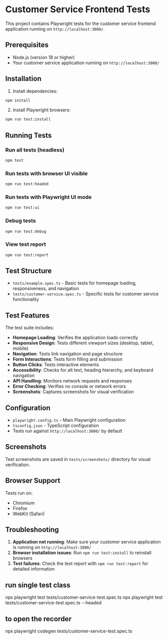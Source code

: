 # Customer Service Frontend Tests

This project contains Playwright tests for the customer service frontend application running on `http://localhost:3000/`.

## Prerequisites

- Node.js (version 18 or higher)
- Your customer service application running on `http://localhost:3000/`

## Installation

1. Install dependencies:
```bash
npm install
```

2. Install Playwright browsers:
```bash
npm run test:install
```

## Running Tests

### Run all tests (headless)
```bash
npm test
```

### Run tests with browser UI visible
```bash
npm run test:headed
```

### Run tests with Playwright UI mode
```bash
npm run test:ui
```

### Debug tests
```bash
npm run test:debug
```

### View test report
```bash
npm run test:report
```

## Test Structure

- `tests/example.spec.ts` - Basic tests for homepage loading, responsiveness, and navigation
- `tests/customer-service.spec.ts` - Specific tests for customer service functionality

## Test Features

The test suite includes:

- **Homepage Loading**: Verifies the application loads correctly
- **Responsive Design**: Tests different viewport sizes (desktop, tablet, mobile)
- **Navigation**: Tests link navigation and page structure
- **Form Interactions**: Tests form filling and submission
- **Button Clicks**: Tests interactive elements
- **Accessibility**: Checks for alt text, heading hierarchy, and keyboard navigation
- **API Handling**: Monitors network requests and responses
- **Error Checking**: Verifies no console or network errors
- **Screenshots**: Captures screenshots for visual verification

## Configuration

- `playwright.config.ts` - Main Playwright configuration
- `tsconfig.json` - TypeScript configuration
- Tests run against `http://localhost:3000/` by default

## Screenshots

Test screenshots are saved in `tests/screenshots/` directory for visual verification.

## Browser Support

Tests run on:
- Chromium
- Firefox
- WebKit (Safari)

## Troubleshooting

1. **Application not running**: Make sure your customer service application is running on `http://localhost:3000/`
2. **Browser installation issues**: Run `npm run test:install` to reinstall browsers
3. **Test failures**: Check the test report with `npm run test:report` for detailed information

## run single test class

npx playwright test tests/customer-service-test.spec.ts
npx playwright test tests/customer-service-test.spec.ts --headed

## to open the recorder
npx playwright codegen tests/customer-service-test.spec.ts